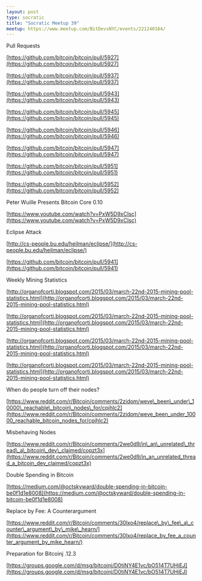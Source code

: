 ```yaml
---
layout: post
type: socratic
title: "Socratic Meetup 39"
meetup: https://www.meetup.com/BitDevsNYC/events/221240164/
---
```


Pull Requests

[](https://github.com/bitcoin/bitcoin/pull/5927)[https://github.com/bitcoin/bitcoin/pull/5927](https://github.com/bitcoin/bitcoin/pull/5927)

[](https://github.com/bitcoin/bitcoin/pull/5937)[https://github.com/bitcoin/bitcoin/pull/5937](https://github.com/bitcoin/bitcoin/pull/5937)

[](https://github.com/bitcoin/bitcoin/pull/5943)[https://github.com/bitcoin/bitcoin/pull/5943](https://github.com/bitcoin/bitcoin/pull/5943)

[](https://github.com/bitcoin/bitcoin/pull/5945)[https://github.com/bitcoin/bitcoin/pull/5945](https://github.com/bitcoin/bitcoin/pull/5945)

[](https://github.com/bitcoin/bitcoin/pull/5946)[https://github.com/bitcoin/bitcoin/pull/5946](https://github.com/bitcoin/bitcoin/pull/5946)

[](https://github.com/bitcoin/bitcoin/pull/5947)[https://github.com/bitcoin/bitcoin/pull/5947](https://github.com/bitcoin/bitcoin/pull/5947)

[](https://github.com/bitcoin/bitcoin/pull/5951)[https://github.com/bitcoin/bitcoin/pull/5951](https://github.com/bitcoin/bitcoin/pull/5951)

[](https://github.com/bitcoin/bitcoin/pull/5952)[https://github.com/bitcoin/bitcoin/pull/5952](https://github.com/bitcoin/bitcoin/pull/5952)

Peter Wuille Presents Bitcoin Core 0.10

[](https://www.youtube.com/watch?v=PxW5D9xCIsc)[https://www.youtube.com/watch?v=PxW5D9xCIsc](https://www.youtube.com/watch?v=PxW5D9xCIsc)

Eclipse Attack

[](http://cs-people.bu.edu/heilman/eclipse/)[http://cs-people.bu.edu/heilman/eclipse/](http://cs-people.bu.edu/heilman/eclipse/)

[](https://github.com/bitcoin/bitcoin/pull/5941)[https://github.com/bitcoin/bitcoin/pull/5941](https://github.com/bitcoin/bitcoin/pull/5941)

Weekly Mining Statistics

[](http://organofcorti.blogspot.com/2015/03/march-22nd-2015-mining-pool-statistics.html)[http://organofcorti.blogspot.com/2015/03/march-22nd-2015-mining-pool-statistics.html](http://organofcorti.blogspot.com/2015/03/march-22nd-2015-mining-pool-statistics.html)

[](http://organofcorti.blogspot.com/2015/03/march-22nd-2015-mining-pool-statistics.html)[http://organofcorti.blogspot.com/2015/03/march-22nd-2015-mining-pool-statistics.html](http://organofcorti.blogspot.com/2015/03/march-22nd-2015-mining-pool-statistics.html)

[](http://organofcorti.blogspot.com/2015/03/march-22nd-2015-mining-pool-statistics.html)[http://organofcorti.blogspot.com/2015/03/march-22nd-2015-mining-pool-statistics.html](http://organofcorti.blogspot.com/2015/03/march-22nd-2015-mining-pool-statistics.html)

[](http://organofcorti.blogspot.com/2015/03/march-22nd-2015-mining-pool-statistics.html)[http://organofcorti.blogspot.com/2015/03/march-22nd-2015-mining-pool-statistics.html](http://organofcorti.blogspot.com/2015/03/march-22nd-2015-mining-pool-statistics.html)

When do people turn off their nodes?

[](https://www.reddit.com/r/Bitcoin/comments/2zidom/weve_been_under_10000_reachable_bitcoin_nodes_for/cpjhlc2)[https://www.reddit.com/r/Bitcoin/comments/2zidom/weve\_been\_under\_10000\_reachable\_bitcoin\_nodes\_for/cpjhlc2](https://www.reddit.com/r/Bitcoin/comments/2zidom/weve_been_under_10000_reachable_bitcoin_nodes_for/cpjhlc2)

Misbehaving Nodes

[](https://www.reddit.com/r/Bitcoin/comments/2we0d9/in_an_unrelated_thread_a_bitcoin_dev_claimed/copzt3x)[https://www.reddit.com/r/Bitcoin/comments/2we0d9/in\_an\_unrelated\_thread\_a\_bitcoin\_dev\_claimed/copzt3x](https://www.reddit.com/r/Bitcoin/comments/2we0d9/in_an_unrelated_thread_a_bitcoin_dev_claimed/copzt3x)

Double Spending in Bitcoin

[](https://medium.com/@octskyward/double-spending-in-bitcoin-be0f1d1e8008)[https://medium.com/@octskyward/double-spending-in-bitcoin-be0f1d1e8008](https://medium.com/@octskyward/double-spending-in-bitcoin-be0f1d1e8008)

Replace by Fee: A Counterargument

[](https://www.reddit.com/r/Bitcoin/comments/30lxo4/replace_by_fee_a_counter_argument_by_mike_hearn/)[https://www.reddit.com/r/Bitcoin/comments/30lxo4/replace\_by\_fee\_a\_counter\_argument\_by\_mike\_hearn/](https://www.reddit.com/r/Bitcoin/comments/30lxo4/replace_by_fee_a_counter_argument_by_mike_hearn/)

Preparation for Bitcoinj .12.3

[](https://groups.google.com/d/msg/bitcoinj/D0tiNY4E1vc/bO514T7UHiEJ)[https://groups.google.com/d/msg/bitcoinj/D0tiNY4E1vc/bO514T7UHiEJ](https://groups.google.com/d/msg/bitcoinj/D0tiNY4E1vc/bO514T7UHiEJ)

